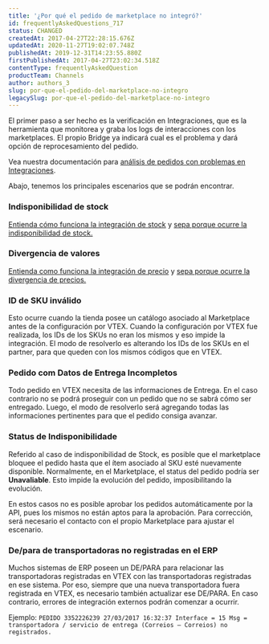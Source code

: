 ```yaml
---
title: '¿Por qué el pedido de marketplace no integró?'
id: frequentlyAskedQuestions_717
status: CHANGED
createdAt: 2017-04-27T22:28:15.676Z
updatedAt: 2020-11-27T19:02:07.748Z
publishedAt: 2019-12-31T14:23:55.880Z
firstPublishedAt: 2017-04-27T23:02:34.518Z
contentType: frequentlyAskedQuestion
productTeam: Channels
author: authors_3
slug: por-que-el-pedido-del-marketplace-no-integro
legacySlug: por-que-el-pedido-del-marketplace-no-integro
---
```


El primer paso a ser hecho es la verificación en Integraciones, que es la herramienta que monitorea y graba los logs de interacciones con los marketplaces. El propio Bridge ya indicará cual es el problema y dará opción de reprocesamiento del pedido.

Vea nuestra documentación para [análisis de pedidos con problemas en Integraciones](/es/tutorial/como-verificar-la-integracion-en-bridge).

Abajo, tenemos los principales escenarios que se podrán encontrar.

### Indisponibilidad de stock

[Entienda cómo funciona la integración de stock](/es/tutorial/como-funciona-la-regla-de-disponibilidad-minima/) y [sepa porque ocurre la indisponibilidad de stock.](/es/faq/por-que-el-pedido-fue-cerrado-sin-stock/)

### Divergencia de valores

[Entienda como funciona la integración de precio](/es/tutorial/atualizacion-de-precio) y [sepa porque ocurre la divergencia de precios.](/es/faq/por-que-el-pedido-fue-cerrado-con-el-precio-incorrecto/)

### ID de SKU inválido

Esto ocurre cuando la tienda posee un catálogo asociado al Marketplace antes de la configuración por VTEX. Cuando la configuración por VTEX fue realizada, los IDs de los SKUs no eran los mismos y eso impide la integración. El modo de resolverlo es alterando los IDs de los SKUs en el partner, para que queden con los mismos códigos que en VTEX.

### Pedido com Datos de Entrega Incompletos

Todo pedido en VTEX necesita de las informaciones de Entrega.  En el caso contrario no se podrá proseguir con un pedido que no se sabrá cómo ser entregado. Luego, el modo de resolverlo será agregando todas las informaciones pertinentes para que el pedido consiga avanzar.

### Status de Indisponibilidade

Referido al caso de indisponibilidad de Stock, es posible que el marketplace bloquee el pedido hasta que el ítem asociado al SKU esté nuevamente disponible. Normalmente, en el Marketplace, el status del pedido podría ser **Unavaliable**. Esto impide la evolución del pedido, imposibilitando la evolución.

En estos casos no es posible aprobar los pedidos automáticamente por la API, pues los mismos no están aptos para la aprobación. Para corrección, será necesario el contacto con el propio Marketplace para ajustar el escenario.

### De/para de transportadoras no registradas en el ERP

Muchos sistemas de ERP poseen un DE/PARA para relacionar las transportadoras registradas en VTEX con las transportadoras registradas en ese sistema. Por eso, siempre que una nueva transportadora fuera registrada en VTEX, es necesario también actualizar ese DE/PARA. En caso contrario, errores de integración externos podrán comenzar a ocurrir.

Ejemplo: `PEDIDO 3352226239 27/03/2017 16:32:37 Interface = 15 Msg = transportadora / servicio de entrega (Correios – Correios) no registrados.`
